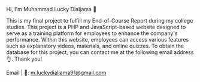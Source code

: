 Hi, I'm Muhammad Lucky Dialjama 🙌

This is my final project to fulfill my End-of-Course Report during my college studies. This project is a PHP and JavaScript-based website designed to serve as a training platform for employees to enhance the company's performance. Within this website, employees can access various features such as explanatory videos, materials, and online quizzes. To obtain the database for this project, you can contact me at the following email address 👌. Thank you!

Email | 📩: m.luckydialjama91@gmail.com
